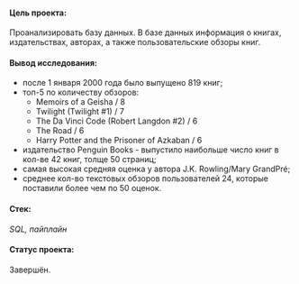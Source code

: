 #### Цель проекта:
Проанализировать базу данных. В базе данных информация о книгах, издательствах, авторах, а также пользовательские обзоры книг. 
#### Вывод исследования: 
 - после 1 января 2000 года было выпущено 819 книг;
 - топ-5 по количеству обзоров:
    - Memoirs of a Geisha / 8
    - Twilight (Twilight #1) / 7
    - The Da Vinci Code (Robert Langdon #2) / 6
    - The Road / 6
    - Harry Potter and the Prisoner of Azkaban / 6
 - издательство Penguin Books - выпустило наибольше число книг в кол-ве 42 книг, толще 50 страниц;
 - самая высокая средняя оценка у автора J.K. Rowling/Mary GrandPré;
 - среднее кол-во текстовых обзоров пользователей 24, которые поставили более чем по 50 оценок.
#### Стек:
*SQL, пайплайн*
#### Статус проекта:
Завершён.